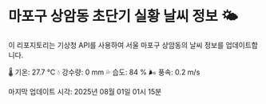 
# 마포구 상암동 초단기 실황 날씨 정보 🌤️

이 리포지토리는 기상청 API를 사용하여 서울 마포구 상암동의 날씨 정보를 업데이트합니다. 

🌡️ 기온: 27.7 ℃
💧 강수량: 0 mm
💦 습도: 84 %
🌬️ 풍속: 0.2 m/s

마지막 업데이트 시각: 2025년 08월 01일 01시 15분    
